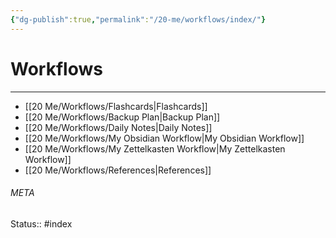 ```yaml
---
{"dg-publish":true,"permalink":"/20-me/workflows/index/"}
---
```


# Workflows
---
- [[20 Me/Workflows/Flashcards\|Flashcards]]
- [[20 Me/Workflows/Backup Plan\|Backup Plan]]
- [[20 Me/Workflows/Daily Notes\|Daily Notes]]
- [[20 Me/Workflows/My Obsidian Workflow\|My Obsidian Workflow]]
- [[20 Me/Workflows/My Zettelkasten Workflow\|My Zettelkasten Workflow]]
- [[20 Me/Workflows/References\|References]]





###### META
Status:: #index
